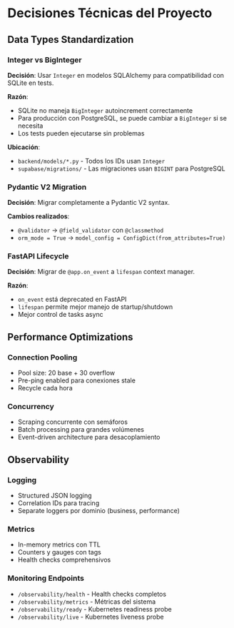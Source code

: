 # Decisiones Técnicas del Proyecto

## Data Types Standardization

### Integer vs BigInteger
**Decisión**: Usar `Integer` en modelos SQLAlchemy para compatibilidad con SQLite en tests.

**Razón**:
- SQLite no maneja `BigInteger` autoincrement correctamente
- Para producción con PostgreSQL, se puede cambiar a `BigInteger` si se necesita
- Los tests pueden ejecutarse sin problemas

**Ubicación**:
- `backend/models/*.py` - Todos los IDs usan `Integer`
- `supabase/migrations/` - Las migraciones usan `BIGINT` para PostgreSQL

### Pydantic V2 Migration
**Decisión**: Migrar completamente a Pydantic V2 syntax.

**Cambios realizados**:
- `@validator` → `@field_validator` con `@classmethod`
- `orm_mode = True` → `model_config = ConfigDict(from_attributes=True)`

### FastAPI Lifecycle
**Decisión**: Migrar de `@app.on_event` a `lifespan` context manager.

**Razón**:
- `on_event` está deprecated en FastAPI
- `lifespan` permite mejor manejo de startup/shutdown
- Mejor control de tasks async

## Performance Optimizations

### Connection Pooling
- Pool size: 20 base + 30 overflow
- Pre-ping enabled para conexiones stale
- Recycle cada hora

### Concurrency
- Scraping concurrente con semáforos
- Batch processing para grandes volúmenes
- Event-driven architecture para desacoplamiento

## Observability

### Logging
- Structured JSON logging
- Correlation IDs para tracing
- Separate loggers por dominio (business, performance)

### Metrics
- In-memory metrics con TTL
- Counters y gauges con tags
- Health checks comprehensivos

### Monitoring Endpoints
- `/observability/health` - Health checks completos
- `/observability/metrics` - Métricas del sistema
- `/observability/ready` - Kubernetes readiness probe
- `/observability/live` - Kubernetes liveness probe